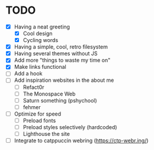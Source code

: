 # TODO

- [x] Having a neat greeting
  - [x] Cool design
  - [x] Cycling words
- [x] Having a simple, cool, retro filesystem
- [x] Having several themes without JS
- [x] Add more "things to waste my time on"
- [x] Make links functional
- [ ] Add a hook
- [ ] Add inspiration websites in the about me
  - [ ] Refact0r
  - [ ] The Monospace Web
  - [ ] Saturn something (pshychool)
  - [ ] fehmer
- [ ] Optimize for speed
  - [ ] Preload fonts
  - [ ] Preload styles selectively (hardcoded)
  - [ ] Lighthouse the site
- [ ] Integrate to catppuccin webring (https://ctp-webr.ing/)